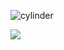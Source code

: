 ![cylinder](https://capsule-render.vercel.app/api?type=cylinder&color=auto&text=Welcome&fontAlignY=45&fontSize=40&height=150&animation=blinking&desc=This%20is%20SeoKyung'sGithub&descAlignY=70)

<img src="https://img.shields.io/badge/SLICE-002E5F?style=for-the-badge&logo=NFC&color=black&logoColor=white&labelColor=black&object='https://myslice.is/@HaSeoKyung'"> 

